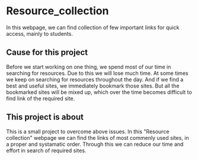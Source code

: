 # Resource_collection
In this webpage, we can find collection of few important links for quick access, mainly to students.
## Cause for this project
Before we start working on one thing, we spend most of our time in searching for resources. Due to this we will lose much time. At some times we keep on searching for resources throughout the day.
And if we find a best  and useful sites, we immediately  bookmark those sites. But all the bookmarked sites will be mixed up, which over the time becomes difficult to find link of the required site.
## This project is about
This is a small project to overcome above issues.
In this "Resource collection" webpage we can find the links of most commenly used sites, in a proper and systamatic order.
Through this we can reduce our time and effort in search of required sites.
